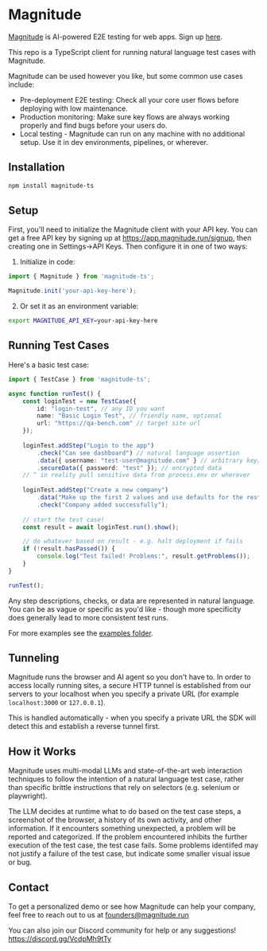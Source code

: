 # Magnitude

[Magnitude](https://magnitude.run) is AI-powered E2E testing for web apps. Sign up [here](https://app.magnitude.run/signup).

This repo is a TypeScript client for running natural language test cases with Magnitude.

Magnitude can be used however you like, but some common use cases include:
- Pre-deployment E2E testing: Check all your core user flows before deploying with low maintenance.
- Production monitoring: Make sure key flows are always working properly and find bugs before your users do.
- Local testing - Magnitude can run on any machine with no additional setup. Use it in dev environments, pipelines, or wherever.

## Installation

```bash
npm install magnitude-ts
```

## Setup

First, you'll need to initialize the Magnitude client with your API key. You can get a free API key by signing up at https://app.magnitude.run/signup, then creating one in Settings->API Keys. Then configure it in one of two ways:

1. Initialize in code:
```typescript
import { Magnitude } from 'magnitude-ts';

Magnitude.init('your-api-key-here');
```

2. Or set it as an environment variable:
```bash
export MAGNITUDE_API_KEY=your-api-key-here
```


## Running Test Cases

Here's a basic test case:
```ts
import { TestCase } from 'magnitude-ts';

async function runTest() {
    const loginTest = new TestCase({
        id: "login-test", // any ID you want
        name: "Basic Login Test", // friendly name, optional
        url: "https://qa-bench.com" // target site url
    });
    
    loginTest.addStep("Login to the app")
        .check("Can see dashboard") // natural language assertion
        .data({ username: "test-user@magnitude.com" } // arbitrary key/values
        .secureData({ password: "test" }); // encrypted data
    // ^ in reality pull sensitive data from process.env or wherever
    
    loginTest.addStep("Create a new company")
        .data("Make up the first 2 values and use defaults for the rest")
        .check("Company added successfully");
    
    // start the test case!
    const result = await loginTest.run().show();

    // do whatever based on result - e.g. halt deployment if fails
    if (!result.hasPassed()) {
        console.log("Test failed! Problems:", result.getProblems());
    }
}

runTest();
```

Any step descriptions, checks, or data are represented in natural language. You can be as vague or specific as you'd like - though more specificity does generally lead to more consistent test runs.

For more examples see the [examples folder](./examples).

## Tunneling

Magnitude runs the browser and AI agent so you don't have to. In order to access locally running sites, a secure HTTP tunnel is established from our servers to your localhost when you specify a private URL (for example `localhost:3000` or `127.0.0.1`).

This is handled automatically - when you specify a private URL the SDK will detect this and establish a reverse tunnel first.

## How it Works

Magnitude uses multi-modal LLMs and state-of-the-art web interaction techniques to follow the intention of a natural language test case, rather than specific brittle instructions that rely on selectors (e.g. selenium or playwright).

The LLM decides at runtime what to do based on the test case steps, a screenshot of the browser, a history of its own activity, and other information. If it encounters something unexpected, a problem will be reported and categorized. If the problem encountered inhibits the further execution of the test case, the test case fails. Some problems identiifed may not justify a failure of the test case, but indicate some smaller visual issue or bug.

## Contact

To get a personalized demo or see how Magnitude can help your company, feel free to reach out to us at founders@magnitude.run

You can also join our Discord community for help or any suggestions! https://discord.gg/VcdpMh9tTy